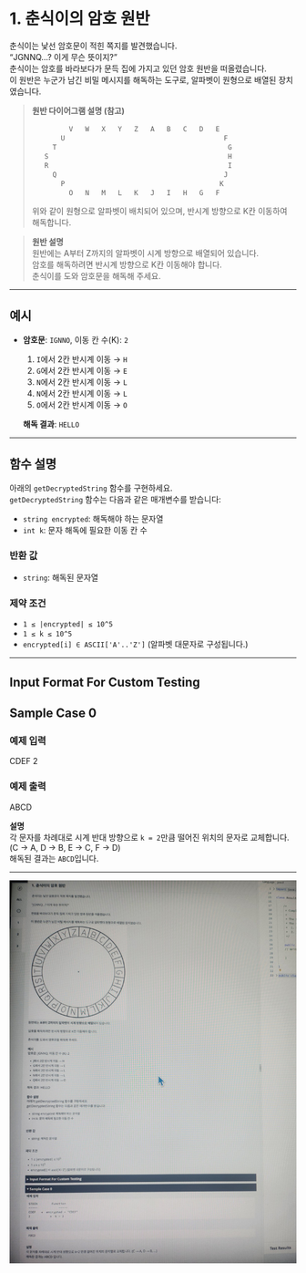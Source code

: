 
# 1. 춘식이의 암호 원반

춘식이는 낯선 암호문이 적힌 쪽지를 발견했습니다.  
“JGNNQ…? 이게 무슨 뜻이지?”  
춘식이는 암호를 바라보다가 문득 집에 가지고 있던 암호 원반을 떠올렸습니다.  
이 원반은 누군가 남긴 비밀 메시지를 해독하는 도구로, 알파벳이 원형으로 배열된 장치였습니다.

> **원반 다이어그램 설명 (참고)**
> ```
>          V   W   X   Y   Z   A   B   C   D   E
>        U                                       F
>      T                                          G
>    S                                            H
>    R                                            I
>      Q                                         J
>        P                                      K
>          O   N   M   L   K   J   I   H   G   F
> ```  
> 위와 같이 원형으로 알파벳이 배치되어 있으며, 반시계 방향으로 K칸 이동하여 해독합니다.

> **원반 설명**  
> 원반에는 A부터 Z까지의 알파벳이 시계 방향으로 배열되어 있습니다.  
> 암호를 해독하려면 반시계 방향으로 K칸 이동해야 합니다.  
> 춘식이를 도와 암호문을 해독해 주세요.

---

## 예시

- **암호문**: `IGNNO`, 이동 칸 수(K): `2`
    1. `I`에서 2칸 반시계 이동 → `H`
    2. `G`에서 2칸 반시계 이동 → `E`
    3. `N`에서 2칸 반시계 이동 → `L`
    4. `N`에서 2칸 반시계 이동 → `L`
    5. `O`에서 2칸 반시계 이동 → `O`

  **해독 결과**: `HELLO`

---

## 함수 설명

아래의 `getDecryptedString` 함수를 구현하세요.  
`getDecryptedString` 함수는 다음과 같은 매개변수를 받습니다:

- `string encrypted`: 해독해야 하는 문자열
- `int k`: 문자 해독에 필요한 이동 칸 수

### 반환 값

- `string`: 해독된 문자열

### 제약 조건

- `1 ≤ |encrypted| ≤ 10^5`
- `1 ≤ k ≤ 10^5`
- `encrypted[i] ∈ ASCII['A'..'Z']` (알파벳 대문자로 구성됩니다.)

---

## Input Format For Custom Testing

## Sample Case 0

### 예제 입력

CDEF
2

### 예제 출력

ABCD

**설명**  
각 문자를 차례대로 시계 반대 방향으로 `k = 2`만큼 떨어진 위치의 문자로 교체합니다.  
(C → A, D → B, E → C, F → D)  
해독된 결과는 `ABCD`입니다.

---

![img.png](img.png)